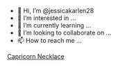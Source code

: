 - 👋 Hi, I’m @jessicakarlen28
- 👀 I’m interested in ...
- 🌱 I’m currently learning ...
- 💞️ I’m looking to collaborate on ...
- 📫 How to reach me ...

<a href="https://www.analuisa.com/collections/zodiac-necklaces/products/zodiac-necklace-capricorn/" rel="dofollow" re="dofollow">Capricorn Necklace</a>

<!---
jessicakarlen28/jessicakarlen28 is a ✨ special ✨ repository because its `README.md` (this file) appears on your GitHub profile.
You can click the Preview link to take a look at your changes.
--->
